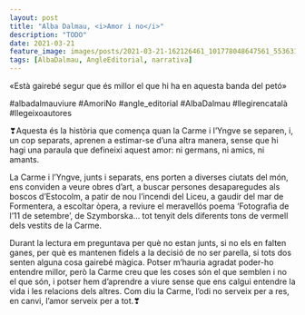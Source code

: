 ```yaml
---
layout: post
title: "Alba Dalmau, <i>Amor i no</i>"
description: "TODO"
date: 2021-03-21
feature_image: images/posts/2021-03-21-162126461_101778048647561_5536310464320323457_n_17867839991381355.jpg
tags: [AlbaDalmau, AngleEditorial, narrativa]
---
```


«Està gairebé segur que és millor el que hi ha en aquesta banda del petó»
<!--more-->

#albadalmauviure #AmoriNo #angle_editorial #AlbaDalmau #llegirencatalà #llegeixoautores

❣Aquesta és la història que comença quan la Carme i l’Yngve se separen, i, un cop separats, aprenen a estimar-se d’una altra manera, sense que hi hagi una paraula que defineixi aquest amor: ni germans, ni amics, ni amants. 

La Carme i l’Yngve, junts i separats, ens porten a diverses ciutats del món, ens conviden a veure obres d’art, a buscar persones desaparegudes als boscos d’Estocolm, a patir de nou l’incendi del Liceu, a gaudir del mar de Formentera, a escoltar òpera, a reviure el meravellós poema ‘Fotografia de l’11 de setembre’, de Szymborska... tot tenyit dels diferents tons de vermell dels vestits de la Carme.

Durant la lectura em preguntava per què no estan junts, si no els en falten ganes, per què es mantenen fidels a la decisió de no ser parella, si tots dos senten alguna cosa gairebé màgica. Potser m’hauria agradat poder-ho entendre millor, però la Carme creu que les coses són el que semblen i no el que són, i potser hem d’aprendre a viure sense que ens calgui entendre la vida i les relacions dels altres. Com diu la Carme, l’odi no serveix per a res, en canvi, l’amor serveix per a tot.❣
